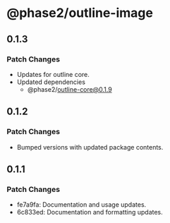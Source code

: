 # @phase2/outline-image

## 0.1.3

### Patch Changes

- Updates for outline core.
- Updated dependencies
  - @phase2/outline-core@0.1.9

## 0.1.2

### Patch Changes

- Bumped versions with updated package contents.

## 0.1.1

### Patch Changes

- fe7a9fa: Documentation and usage updates.
- 6c833ed: Documentation and formatting updates.
